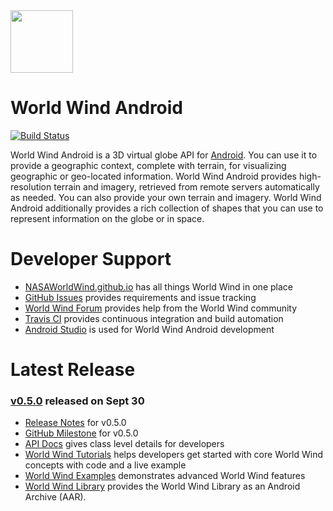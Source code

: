<img src="https://nasaworldwind.github.io/css/images/nasa-logo.svg" height="100"/>

# World Wind Android

[![Build Status](https://travis-ci.org/NASAWorldWind/WorldWindAndroid.svg?branch=develop)](https://travis-ci.org/NASAWorldWind/WorldWindAndroid)

World Wind Android is a 3D virtual globe API for [Android](http://developer.android.com). You can use it to provide a
geographic context, complete with terrain, for visualizing geographic or geo-located information. World Wind Android
provides high-resolution terrain and imagery, retrieved from remote servers automatically as needed. You can also
provide your own terrain and imagery. World Wind Android additionally provides a rich collection of shapes that you can
use to represent information on the globe or in space.

# Developer Support

- [NASAWorldWind.github.io](https://nasaworldwind.github.io) has all things World Wind  in one place
- [GitHub Issues](https://github.com/NASAWorldWind/WorldWindAndroid/issues) provides requirements and issue tracking
- [World Wind Forum](http://forum.worldwindcentral.com) provides help from the World Wind community
- [Travis CI](https://travis-ci.org/NASAWorldWind/WorldWindAndroid) provides continuous integration and build automation
- [Android Studio](http://developer.android.com/sdk/) is used for World Wind Android development

# Latest Release

### [v0.5.0](https://github.com/NASAWorldWind/WorldWindAndroid/releases/tag/v0.5.0) released on Sept 30

- [Release Notes](https://github.com/NASAWorldWind/WorldWindAndroid/releases/tag/v0.5.0) for v0.5.0
- [GitHub Milestone](https://github.com/NASAWorldWind/WorldWindAndroid/milestone/1?closed=1) for v0.5.0
- [API Docs](http://worldwindserver.net/android/0.5.0/doc) gives class level details for developers
- [World Wind Tutorials](https://github.com/NASAWorldWind/WorldWindAndroid/releases/download/v0.5.0/worldwind-tutorials.apk) helps developers get started with core World Wind concepts with code and a live example
- [World Wind Examples](https://github.com/NASAWorldWind/WorldWindAndroid/releases/download/v0.5.0/worldwind-examples.apk) demonstrates advanced World Wind features
- [World Wind Library](https://github.com/NASAWorldWind/WorldWindAndroid/releases/download/v0.5.0/worldwind.aar) provides the World Wind Library as an Android Archive (AAR).
